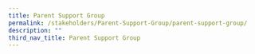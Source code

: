 ```yaml
---
title: Parent Support Group
permalink: /stakeholders/Parent-Support-Group/parent-support-group/
description: ""
third_nav_title: Parent Support Group
---
```

